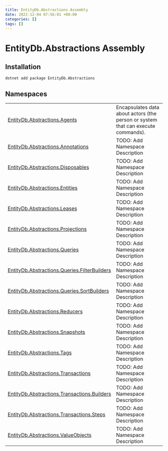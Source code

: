 ```yaml
---
title: EntityDb.Abstractions Assembly
date: 2022-12-04 07:56:01 +00:00
categories: []
tags: []
---
```


# EntityDb.Abstractions Assembly
## Installation
```sh
dotnet add package EntityDb.Abstractions
```
## Namespaces
<table><tr><td><a href='dotnet./entitydb.abstractions.agents'>EntityDb.Abstractions.Agents</a></td><td>
Encapsulates data about actors (the person or system that can execute commands).
</td></tr><tr><td><a href='dotnet./entitydb.abstractions.annotations'>EntityDb.Abstractions.Annotations</a></td><td>
TODO: Add Namespace Description
</td></tr><tr><td><a href='dotnet./entitydb.abstractions.disposables'>EntityDb.Abstractions.Disposables</a></td><td>
TODO: Add Namespace Description
</td></tr><tr><td><a href='dotnet./entitydb.abstractions.entities'>EntityDb.Abstractions.Entities</a></td><td>
TODO: Add Namespace Description
</td></tr><tr><td><a href='dotnet./entitydb.abstractions.leases'>EntityDb.Abstractions.Leases</a></td><td>
TODO: Add Namespace Description
</td></tr><tr><td><a href='dotnet./entitydb.abstractions.projections'>EntityDb.Abstractions.Projections</a></td><td>
TODO: Add Namespace Description
</td></tr><tr><td><a href='dotnet./entitydb.abstractions.queries'>EntityDb.Abstractions.Queries</a></td><td>
TODO: Add Namespace Description
</td></tr><tr><td><a href='dotnet./entitydb.abstractions.queries.filterbuilders'>EntityDb.Abstractions.Queries.FilterBuilders</a></td><td>
TODO: Add Namespace Description
</td></tr><tr><td><a href='dotnet./entitydb.abstractions.queries.sortbuilders'>EntityDb.Abstractions.Queries.SortBuilders</a></td><td>
TODO: Add Namespace Description
</td></tr><tr><td><a href='dotnet./entitydb.abstractions.reducers'>EntityDb.Abstractions.Reducers</a></td><td>
TODO: Add Namespace Description
</td></tr><tr><td><a href='dotnet./entitydb.abstractions.snapshots'>EntityDb.Abstractions.Snapshots</a></td><td>
TODO: Add Namespace Description
</td></tr><tr><td><a href='dotnet./entitydb.abstractions.tags'>EntityDb.Abstractions.Tags</a></td><td>
TODO: Add Namespace Description
</td></tr><tr><td><a href='dotnet./entitydb.abstractions.transactions'>EntityDb.Abstractions.Transactions</a></td><td>
TODO: Add Namespace Description
</td></tr><tr><td><a href='dotnet./entitydb.abstractions.transactions.builders'>EntityDb.Abstractions.Transactions.Builders</a></td><td>
TODO: Add Namespace Description
</td></tr><tr><td><a href='dotnet./entitydb.abstractions.transactions.steps'>EntityDb.Abstractions.Transactions.Steps</a></td><td>
TODO: Add Namespace Description
</td></tr><tr><td><a href='dotnet./entitydb.abstractions.valueobjects'>EntityDb.Abstractions.ValueObjects</a></td><td>
TODO: Add Namespace Description
</td></tr></table>
